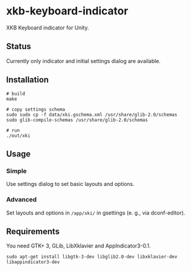 # xkb-keyboard-indicator
XKB Keyboard indicator for Unity.

## Status

Currently only indicator and initial settings dialog are available.

## Installation

    # build
    make

    # copy settings schema
    sudo sudo cp -f data/xki.gschema.xml /usr/share/glib-2.0/schemas
    sudo glib-compile-schemas /usr/share/glib-2.0/schemas

    # run
    ./out/xki

## Usage

### Simple

Use settings dialog to set basic layouts and options.

### Advanced

Set layouts and options in `/app/xki/` in gsettings (e. g., via dconf-editor).

## Requirements

You need GTK+ 3, GLib, LibXklavier and AppIndicator3-0.1.

    sudo apt-get install libgtk-3-dev libglib2.0-dev libxklavier-dev libappindicator3-dev
